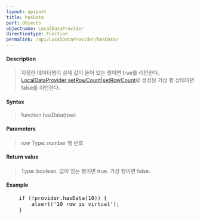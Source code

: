 ```yaml
---
layout: apipost
title: hasData
part: Objects
objectname: LocalDataProvider
directiontype: Function
permalink: /api/LocalDataProvider/hasData/
---
```



#### Description

> 지정한 데이터행이 실제 값이 들어 있는 행이면 true를 리턴한다. [LocalDataProvider setRowCount|setRowCount](/api/LocalDataProvider/)로 생성된 가상 행 상태이면 false를 리턴한다.

#### Syntax

> function hasData(row)

#### Parameters

> *row*
> Type: number
> 행 번호

#### Return value

> Type: boolean.
> 값이 있는 행이면 true. 가상 행이면 false.

#### Example

<pre class="prettyprint">
    if (!provider.hasData(10)) {
        alsert('10 row is virtual');
    }
</pre>


